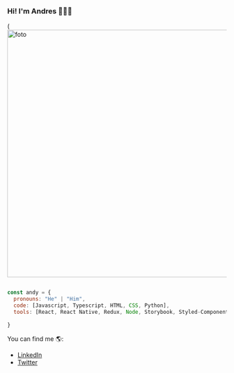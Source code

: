 ### Hi! I'm Andres 👨🏻‍💻

(<img width="569" alt="foto" src="https://user-images.githubusercontent.com/77905995/157293664-a93d3a6d-62fb-4bd8-b144-438a4d6accde.png">

```js

const andy = {
  pronouns: "He" | "Him",
  code: [Javascript, Typescript, HTML, CSS, Python],
  tools: [React, React Native, Redux, Node, Storybook, Styled-Components, Jest, Docker],
  
}

```
You can find me 🌎:

- [LinkedIn](https://www.linkedin.com/in/andres-theran/)
- [Twitter](https://twitter.com/andevtheran)


```


